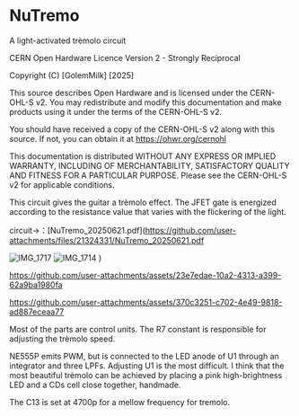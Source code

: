 # NuTremo
 A light-activated trèmolo circuit

CERN Open Hardware Licence Version 2 - Strongly Reciprocal

Copyright (C) [GolemMilk] [2025]

This source describes Open Hardware and is licensed under the CERN-OHL-S v2.
You may redistribute and modify this documentation and make products using it under the terms of the CERN-OHL-S v2.

You should have received a copy of the CERN-OHL-S v2 along with this source.
If not, you can obtain it at https://ohwr.org/cernohl

This documentation is distributed WITHOUT ANY EXPRESS OR IMPLIED WARRANTY,
INCLUDING OF MERCHANTABILITY, SATISFACTORY QUALITY AND FITNESS FOR A PARTICULAR PURPOSE.
Please see the CERN-OHL-S v2 for applicable conditions.

This circuit gives the guitar a trèmolo effect. The JFET gate is energized according to the resistance value that varies with the flickering of the light.

circuit→：[NuTremo_20250621.pdf](https://github.com/user-attachments/files/21324331/NuTremo_20250621.pdf

![IMG_1717](https://github.com/user-attachments/assets/5fb08cc8-0833-40d2-ae16-b3d4251ad7bd)
![IMG_1714](https://github.com/user-attachments/assets/0488e778-5aa9-494f-8931-f9e129e7d0c4)
)

https://github.com/user-attachments/assets/23e7edae-10a2-4313-a399-62a9ba1980fa

https://github.com/user-attachments/assets/370c3251-c702-4e49-9818-ad887eceaa77

Most of the parts are control units. The R7 constant is responsible for adjusting the trèmolo speed.

NE555P emits PWM, but is connected to the LED anode of U1 through an integrator and three LPFs. Adjusting U1 is the most difficult. I think that the most beautiful trèmolo can be achieved by placing a pink high-brightness LED and a CDs cell close together, handmade.

The C13 is set at 4700p for a mellow frequency for tremolo.
